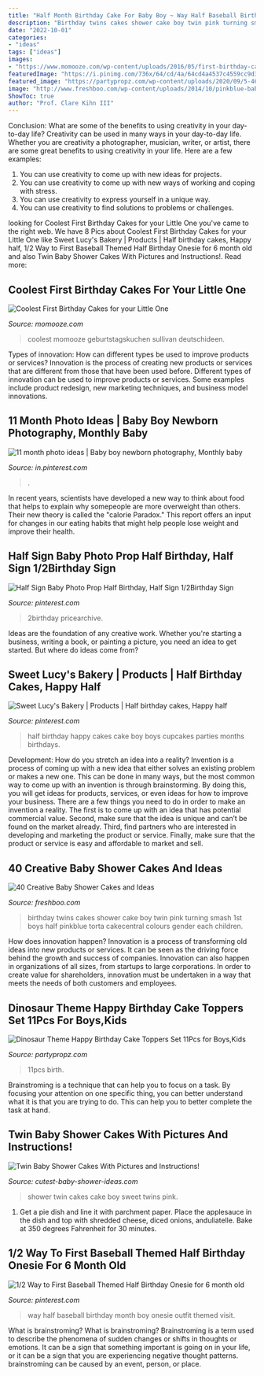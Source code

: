 ```yaml
---
title: "Half Month Birthday Cake For Baby Boy ~ Way Half Baseball Birthday Month Boy Onesie Outfit Themed Visit"
description: "Birthday twins cakes shower cake boy twin pink turning smash 1st boys half pinkblue torta cakecentral colours gender each children"
date: "2022-10-01"
categories:
- "ideas"
tags: ["ideas"]
images:
- "https://www.momooze.com/wp-content/uploads/2016/05/first-birthday-cakes-11.jpg"
featuredImage: "https://i.pinimg.com/736x/64/cd/4a/64cd4a4537c4559cc9d3e7cbf6fb97f9.jpg"
featured_image: "https://partypropz.com/wp-content/uploads/2020/09/5-46-403x400.jpg"
image: "http://www.freshboo.com/wp-content/uploads/2014/10/pinkblue-baby-shower-cake.jpg"
ShowToc: true
author: "Prof. Clare Kihn III"
---
```



Conclusion: What are some of the benefits to using creativity in your day-to-day life?
Creativity can be used in many ways in your day-to-day life. Whether you are creativity a photographer, musician, writer, or artist, there are some great benefits to using creativity in your life. Here are a few examples:
1. You can use creativity to come up with new ideas for projects.
2. You can use creativity to come up with new ways of working and coping with stress.
3. You can use creativity to express yourself in a unique way.
4. You can use creativity to find solutions to problems or challenges.

	

		
looking for Coolest First Birthday Cakes for your Little One you've came to the right web. We have 8 Pics about Coolest First Birthday Cakes for your Little One like Sweet Lucy&#039;s Bakery | Products | Half birthday cakes, Happy half, 1/2 Way to First Baseball Themed Half Birthday Onesie for 6 month old and also Twin Baby Shower Cakes With Pictures and Instructions!. Read more:
		
    
## Coolest First Birthday Cakes For Your Little One

<img loading=lazy src="https://www.momooze.com/wp-content/uploads/2016/05/first-birthday-cakes-11.jpg" onerror="this.onerror=null;this.src='https://tse2.mm.bing.net/th?id=OIP.L0UdWUNX9o8Emg8XHxnCIwHaK7&amp;pid=15.1';" alt="Coolest First Birthday Cakes for your Little One">

_Source: momooze.com_

>coolest momooze geburtstagskuchen sullivan deutschideen. 

	

Types of innovation: How can different types be used to improve products or services?
Innovation is the process of creating new products or services that are different from those that have been used before. Different types of innovation can be used to improve products or services. Some examples include product redesign, new marketing techniques, and business model innovations.

    
## 11 Month Photo Ideas | Baby Boy Newborn Photography, Monthly Baby

<img loading=lazy src="https://i.pinimg.com/736x/64/cd/4a/64cd4a4537c4559cc9d3e7cbf6fb97f9.jpg" onerror="this.onerror=null;this.src='https://tse1.mm.bing.net/th?id=OIP.YQDamiPetzCBcpWtLJXVqAHaE0&amp;pid=15.1';" alt="11 month photo ideas | Baby boy newborn photography, Monthly baby">

_Source: in.pinterest.com_

>. 

	

In recent years, scientists have developed a new way to think about food that helps to explain why somepeople are more overweight than others. Their new theory is called the "calorie Paradox." This report offers an input for changes in our eating habits that might help people lose weight and improve their health.

    
## Half Sign Baby Photo Prop Half Birthday, Half Sign 1/2Birthday Sign

<img loading=lazy src="https://i.pinimg.com/736x/ca/76/05/ca7605384ba8c28b224ea7c93d0df0a7.jpg" onerror="this.onerror=null;this.src='https://tse3.mm.bing.net/th?id=OIP.WgGa-UvZIvKLZSfeIjJpZwHaLH&amp;pid=15.1';" alt="Half Sign Baby Photo Prop Half Birthday, Half Sign 1/2Birthday Sign">

_Source: pinterest.com_

>2birthday pricearchive. 

	

Ideas are the foundation of any creative work. Whether you're starting a business, writing a book, or painting a picture, you need an idea to get started. But where do ideas come from?

    
## Sweet Lucy&#039;s Bakery | Products | Half Birthday Cakes, Happy Half

<img loading=lazy src="https://i.pinimg.com/originals/4d/1f/34/4d1f34ae4b07541598f82d0fb6a108b7.jpg" onerror="this.onerror=null;this.src='https://tse4.mm.bing.net/th?id=OIP.b0Ujz2JksmAgrs_UowDu_QHaJ_&amp;pid=15.1';" alt="Sweet Lucy&#039;s Bakery | Products | Half birthday cakes, Happy half">

_Source: pinterest.com_

>half birthday happy cakes cake boy boys cupcakes parties months birthdays. 

	

Development: How do you stretch an idea into a reality?
Invention is a process of coming up with a new idea that either solves an existing problem or makes a new one. This can be done in many ways, but the most common way to come up with an invention is through brainstorming. By doing this, you will get ideas for products, services, or even ideas for how to improve your business.
There are a few things you need to do in order to make an invention a reality. The first is to come up with an idea that has potential commercial value. Second, make sure that the idea is unique and can’t be found on the market already. Third, find partners who are interested in developing and marketing the product or service. Finally, make sure that the product or service is easy and affordable to market and sell.

    
## 40 Creative Baby Shower Cakes And Ideas

<img loading=lazy src="http://www.freshboo.com/wp-content/uploads/2014/10/pinkblue-baby-shower-cake.jpg" onerror="this.onerror=null;this.src='https://tse2.mm.bing.net/th?id=OIP.tpv853ln8sYSptuksxGt9AAAAA&amp;pid=15.1';" alt="40 Creative Baby Shower Cakes and Ideas">

_Source: freshboo.com_

>birthday twins cakes shower cake boy twin pink turning smash 1st boys half pinkblue torta cakecentral colours gender each children. 

	

How does innovation happen?
Innovation is a process of transforming old ideas into new products or services. It can be seen as the driving force behind the growth and success of companies. Innovation can also happen in organizations of all sizes, from startups to large corporations. In order to create value for shareholders, innovation must be undertaken in a way that meets the needs of both customers and employees.

    
## Dinosaur Theme Happy Birthday Cake Toppers Set 11Pcs For Boys,Kids

<img loading=lazy src="https://partypropz.com/wp-content/uploads/2020/09/5-46-403x400.jpg" onerror="this.onerror=null;this.src='https://tse2.mm.bing.net/th?id=OIP.--IAEZUvXHz7o-0Eb19hYAAAAA&amp;pid=15.1';" alt="Dinosaur Theme Happy Birthday Cake Toppers Set 11Pcs for Boys,Kids">

_Source: partypropz.com_

>11pcs birth. 

	

Brainstroming is a technique that can help you to focus on a task. By focusing your attention on one specific thing, you can better understand what it is that you are trying to do. This can help you to better complete the task at hand.

    
## Twin Baby Shower Cakes With Pictures And Instructions!

<img loading=lazy src="https://www.cutest-baby-shower-ideas.com/images/twinbubblebathcake2.jpg" onerror="this.onerror=null;this.src='https://tse2.mm.bing.net/th?id=OIP.0nemhyfH8jzZU_SnrljfxQAAAA&amp;pid=15.1';" alt="Twin Baby Shower Cakes With Pictures and Instructions!">

_Source: cutest-baby-shower-ideas.com_

>shower twin cakes cake boy sweet twins pink. 

	

1. Get a pie dish and line it with parchment paper. Place the applesauce in the dish and top with shredded cheese, diced onions, anduliatelle. Bake at 350 degrees Fahrenheit for 30 minutes.

    
## 1/2 Way To First Baseball Themed Half Birthday Onesie For 6 Month Old

<img loading=lazy src="https://i.pinimg.com/736x/fc/ea/0a/fcea0a54c4758c11c21baede4a8ed2b6.jpg" onerror="this.onerror=null;this.src='https://tse4.mm.bing.net/th?id=OIP.-O8w-SC6XN-KUt8LOm-9jgHaHa&amp;pid=15.1';" alt="1/2 Way to First Baseball Themed Half Birthday Onesie for 6 month old">

_Source: pinterest.com_

>way half baseball birthday month boy onesie outfit themed visit. 

	

What is brainstroming?
What is brainstroming? Brainstroming is a term used to describe the phenomena of sudden changes or shifts in thoughts or emotions. It can be a sign that something important is going on in your life, or it can be a sign that you are experiencing negative thought patterns. brainstroming can be caused by an event, person, or place.

